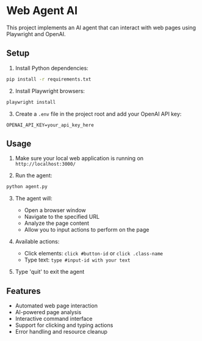 # Web Agent AI

This project implements an AI agent that can interact with web pages using Playwright and OpenAI.

## Setup

1. Install Python dependencies:

```bash
pip install -r requirements.txt
```

2. Install Playwright browsers:

```bash
playwright install
```

3. Create a `.env` file in the project root and add your OpenAI API key:

```
OPENAI_API_KEY=your_api_key_here
```

## Usage

1. Make sure your local web application is running on `http://localhost:3000/`

2. Run the agent:

```bash
python agent.py
```

3. The agent will:

   - Open a browser window
   - Navigate to the specified URL
   - Analyze the page content
   - Allow you to input actions to perform on the page

4. Available actions:

   - Click elements: `click #button-id` or `click .class-name`
   - Type text: `type #input-id with your text`

5. Type 'quit' to exit the agent

## Features

- Automated web page interaction
- AI-powered page analysis
- Interactive command interface
- Support for clicking and typing actions
- Error handling and resource cleanup
